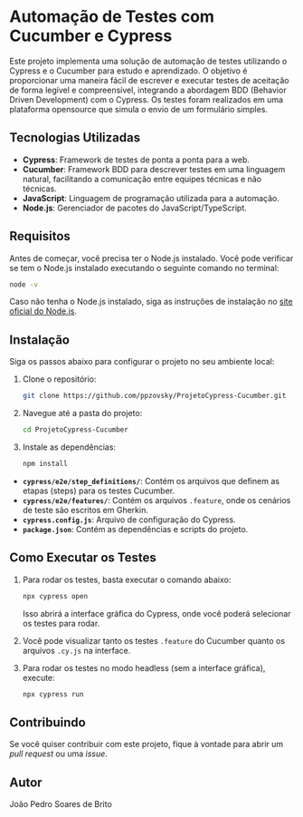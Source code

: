 # Automação de Testes com Cucumber e Cypress

Este projeto implementa uma solução de automação de testes utilizando o Cypress e o Cucumber para estudo e aprendizado. O objetivo é proporcionar uma maneira fácil de escrever e executar testes de aceitação de forma legível e compreensível, integrando a abordagem BDD (Behavior Driven Development) com o Cypress. Os testes foram realizados em uma plataforma opensource que simula o envio de um formulário simples.

## Tecnologias Utilizadas

- **Cypress**: Framework de testes de ponta a ponta para a web.
- **Cucumber**: Framework BDD para descrever testes em uma linguagem natural, facilitando a comunicação entre equipes técnicas e não técnicas.
- **JavaScript**: Linguagem de programação utilizada para a automação.
- **Node.js**: Gerenciador de pacotes do JavaScript/TypeScript.

## Requisitos

Antes de começar, você precisa ter o Node.js instalado. Você pode verificar se tem o Node.js instalado executando o seguinte comando no terminal:

```bash
node -v
```

Caso não tenha o Node.js instalado, siga as instruções de instalação no [site oficial do Node.js](https://nodejs.org/).

## Instalação

Siga os passos abaixo para configurar o projeto no seu ambiente local:

1. Clone o repositório:

   ```bash
   git clone https://github.com/ppzovsky/ProjetoCypress-Cucumber.git
   ```

2. Navegue até a pasta do projeto:

   ```bash
   cd ProjetoCypress-Cucumber
   ```

3. Instale as dependências:

   ```bash
   npm install
   ```

- **`cypress/e2e/step_definitions/`**: Contém os arquivos que definem as etapas (steps) para os testes Cucumber.
- **`cypress/e2e/features/`**: Contém os arquivos `.feature`, onde os cenários de teste são escritos em Gherkin.
- **`cypress.config.js`**: Arquivo de configuração do Cypress.
- **`package.json`**: Contém as dependências e scripts do projeto.

## Como Executar os Testes

1. Para rodar os testes, basta executar o comando abaixo:

   ```bash
   npx cypress open
   ```

   Isso abrirá a interface gráfica do Cypress, onde você poderá selecionar os testes para rodar.

2. Você pode visualizar tanto os testes `.feature` do Cucumber quanto os arquivos `.cy.js` na interface.

3. Para rodar os testes no modo headless (sem a interface gráfica), execute:

   ```bash
   npx cypress run
   ```

## Contribuindo

Se você quiser contribuir com este projeto, fique à vontade para abrir um *pull request* ou uma *issue*. 

## Autor

João Pedro Soares de Brito
